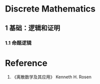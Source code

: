 # Discrete Mathematics <Badge text="alpha" type="warn"/> <Badge text="0.0.0"/>

## 1 基础：逻辑和证明

### 1.1 命题逻辑

# Reference

1. 《离散数学及其应用》 Kenneth H. Rosen
